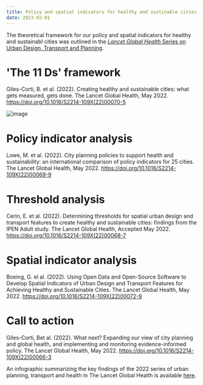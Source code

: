 ```yaml
---
title: Policy and spatial indicators for healthy and sustinable cities
date: 2023-02-01
---
```

The theoretical framework for our policy and spatial indicators for healthy and sustainabl cities was outlined in the [*Lancet Global Health* Series on Urban Design, Transport and Planning](https://www.thelancet.com/series/urban-design-2022).

# 'The 11 Ds' framework
Giles-Corti, B. et al. (2022). Creating healthy and sustainable cities: what gets measured, gets done. The Lancet Global Health, May 2022. https://doi.org/10.1016/S2214-109X(22)00070-5

![image](https://ars.els-cdn.com/content/image/1-s2.0-S2214109X22000663-gr1.jpg)

# Policy indicator analysis
Lowe, M. et al. (2022). City planning policies to support health and sustainability: an international comparison of policy indicators for 25 cities. The Lancet Global Health, May 2022. https://doi.org/10.1016/S2214-109X(22)00069-9

# Threshold analysis
Cerin, E. et al. (2022). Determining thresholds for spatial urban design and transport features to create healthy and sustainable cities: findings from the IPEN Adult study. The Lancet Global Health, Accepted May 2022. https://doi.org/10.1016/S2214-109X(22)00068-7

# Spatial indicator analysis
Boeing, G. el al. (2022). Using Open Data and Open-Source Software to Develop Spatial Indicators of Urban Design and Transport Features for Achieving Healthy and Sustainable Cities. The Lancet Global Health, May 2022. https://doi.org/10.1016/S2214-109X(22)00072-9

# Call to action
Giles-Corti, Bet al. (2022). What next? Expanding our view of city planning and global health, and implementing and monitoring evidence-informed policy. The Lancet Global Health, May 2022. https://doi.org/10.1016/S2214-109X(22)00066-3

An infographic summarizing the key findings of the 2022 series of urban planning, transport and health in The Lancet Global Health is available [here](https://www.thelancet.com/pb-assets/Lancet/infographics/urban-design-2022/urban-design-2022.pdf).

